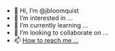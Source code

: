 - 👋 Hi, I’m @jbloomquist
- 👀 I’m interested in ...
- 🌱 I’m currently learning ...
- 💞️ I’m looking to collaborate on ...
- 📫 [How to reach me ...](https://josephbloomquist.com/)

<!---
jbloomquist/jbloomquist is a ✨ special ✨ repository because its `README.md` (this file) appears on your GitHub profile.
You can click the Preview link to take a look at your changes.
--->
